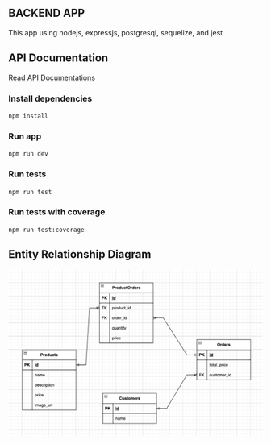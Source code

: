 ## BACKEND APP

This app using nodejs, expressjs, postgresql, sequelize, and jest

## API Documentation

[Read API Documentations](docs/README.md)

### Install dependencies

```
npm install
```

### Run app

```
npm run dev
```

### Run tests

```
npm run test
```

### Run tests with coverage

```
npm run test:coverage
```

## Entity Relationship Diagram

![ERD](./ERD.png)
